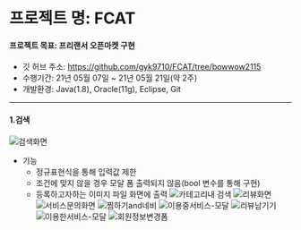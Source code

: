 # 프로젝트 명: FCAT
#### 프로젝트 목표: 프리랜서 오픈마켓 구현

 + 깃 허브 주소: https://github.com/gyk9710/FCAT/tree/bowwow2115
 + 수행기간: 21년 05월 07일 ~ 21년 05월 21일(약 2주)
 + 개발환경: Java(1.8), Oracle(11g), Eclipse, Git

----------------
#### 1.검색
![검색화면](https://user-images.githubusercontent.com/78743780/126873299-fa7b3ab8-73b4-492e-96a2-1e10e4fe6d35.png)
+ 기능
  + 정규표현식을 통해 입력값 제한
  + 조건에 맞지 않을 경우 모달 폼 출력되지 않음(bool 변수를 통해 구현)
  + 등록하고자하는 이미지 파일 화면에 출력
![카테고리내 검색](https://user-images.githubusercontent.com/78743780/126873301-2a65f687-86bb-400b-897c-7d2c6192b280.png)
![리뷰화면](https://user-images.githubusercontent.com/78743780/126873305-8410669a-8a23-44de-afe1-f9bbda95f934.png)
![서비스문의화면](https://user-images.githubusercontent.com/78743780/126873307-21027685-ffa6-4754-bd6c-8e45fc1050bd.png)
![찜하기and네비](https://user-images.githubusercontent.com/78743780/126873310-106769fb-b911-473f-b193-9f45b34d8229.png)
![이용중서비스-모달](https://user-images.githubusercontent.com/78743780/126873312-7fd24ef2-eaa4-4cd4-bcb6-d254caca111b.png)
![리뷰남기기](https://user-images.githubusercontent.com/78743780/126873313-c9cbc981-90fb-41ff-8846-f3891c749e58.png)
![이용한서비스-모달](https://user-images.githubusercontent.com/78743780/126873315-0dd0bfb9-d11b-41d0-a732-e72e5f9bbdd2.png)
![회원정보변경폼](https://user-images.githubusercontent.com/78743780/126873319-1d1e9049-7080-439c-abd9-0f0ce5d18968.png)


